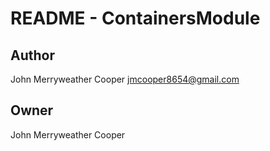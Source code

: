 # README - ContainersModule

## Author

John Merryweather Cooper <jmcooper8654@gmail.com>

## Owner

John Merryweather Cooper
